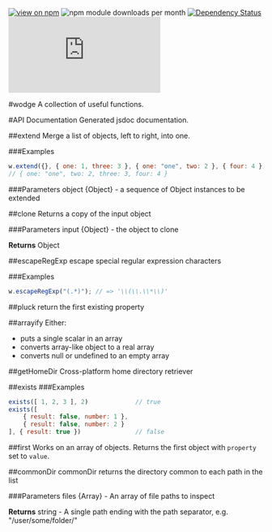 [![view on npm](http://img.shields.io/npm/v/wodge.svg)](https://www.npmjs.org/package/wodge)
![npm module downloads per month](http://img.shields.io/npm/dm/wodge.svg)
[![Dependency Status](https://david-dm.org/75lb/wodge.svg)](https://david-dm.org/75lb/wodge)
![Analytics](https://ga-beacon.appspot.com/UA-27725889-25/wodge/README.md?pixel)

#wodge
A collection of useful functions.

#API Documentation
Generated jsdoc documentation.

##extend
Merge a list of objects, left to right, into one.

###Examples
```js
w.extend({}, { one: 1, three: 3 }, { one: "one", two: 2 }, { four: 4 });
// { one: "one", two: 2, three: 3, four: 4 }
```
###Parameters
object {Object} - a sequence of Object instances to be extended

##clone
Returns a copy of the input object

###Parameters
input {Object} - the object to clone

**Returns** Object 

##escapeRegExp
escape special regular expression characters

###Examples
```js
w.escapeRegExp("(.*)"); // => '\\(\\.\\*\\)'
```
##pluck
return the first existing property

##arrayify
Either:

- puts a single scalar in an array
- converts array-like object to a real array
- converts null or undefined to an empty array

##getHomeDir
Cross-platform home directory retriever

##exists
###Examples
```js
exists([ 1, 2, 3 ], 2)             // true
exists([
    { result: false, number: 1 },
    { result: false, number: 2 }
], { result: true })               // false
```
##first
Works on an array of objects. Returns the first object with `property` set to `value`.

##commonDir
commonDir returns the directory common to each path in the list

###Parameters
files {Array} - An array of file paths to inspect

**Returns** string - A single path ending with the path separator, e.g. &quot;/user/some/folder/&quot;


